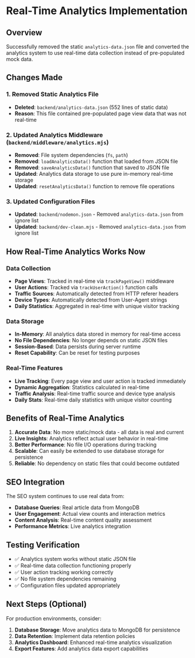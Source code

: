 # Real-Time Analytics Implementation

## Overview
Successfully removed the static `analytics-data.json` file and converted the analytics system to use real-time data collection instead of pre-populated mock data.

## Changes Made

### 1. Removed Static Analytics File
- **Deleted**: `backend/analytics-data.json` (552 lines of static data)
- **Reason**: This file contained pre-populated page view data that was not real-time

### 2. Updated Analytics Middleware (`backend/middleware/analytics.mjs`)
- **Removed**: File system dependencies (`fs`, `path`)
- **Removed**: `loadAnalyticsData()` function that loaded from JSON file
- **Removed**: `saveAnalyticsData()` function that saved to JSON file
- **Updated**: Analytics data storage to use pure in-memory real-time storage
- **Updated**: `resetAnalyticsData()` function to remove file operations

### 3. Updated Configuration Files
- **Updated**: `backend/nodemon.json` - Removed `analytics-data.json` from ignore list
- **Updated**: `backend/dev-clean.mjs` - Removed `analytics-data.json` from ignore list

## How Real-Time Analytics Works Now

### Data Collection
- **Page Views**: Tracked in real-time via `trackPageView()` middleware
- **User Actions**: Tracked via `trackUserAction()` function calls
- **Traffic Sources**: Automatically detected from HTTP referer headers
- **Device Types**: Automatically detected from User-Agent strings
- **Daily Statistics**: Aggregated in real-time with unique visitor tracking

### Data Storage
- **In-Memory**: All analytics data stored in memory for real-time access
- **No File Dependencies**: No longer depends on static JSON files
- **Session-Based**: Data persists during server runtime
- **Reset Capability**: Can be reset for testing purposes

### Real-Time Features
- **Live Tracking**: Every page view and user action is tracked immediately
- **Dynamic Aggregation**: Statistics calculated in real-time
- **Traffic Analysis**: Real-time traffic source and device type analysis
- **Daily Stats**: Real-time daily statistics with unique visitor counting

## Benefits of Real-Time Analytics

1. **Accurate Data**: No more static/mock data - all data is real and current
2. **Live Insights**: Analytics reflect actual user behavior in real-time
3. **Better Performance**: No file I/O operations during tracking
4. **Scalable**: Can easily be extended to use database storage for persistence
5. **Reliable**: No dependency on static files that could become outdated

## SEO Integration
The SEO system continues to use real data from:
- **Database Queries**: Real article data from MongoDB
- **User Engagement**: Actual view counts and interaction metrics
- **Content Analysis**: Real-time content quality assessment
- **Performance Metrics**: Live analytics integration

## Testing Verification
- ✅ Analytics system works without static JSON file
- ✅ Real-time data collection functioning properly
- ✅ User action tracking working correctly
- ✅ No file system dependencies remaining
- ✅ Configuration files updated appropriately

## Next Steps (Optional)
For production environments, consider:
1. **Database Storage**: Move analytics data to MongoDB for persistence
2. **Data Retention**: Implement data retention policies
3. **Analytics Dashboard**: Enhanced real-time analytics visualization
4. **Export Features**: Add analytics data export capabilities
